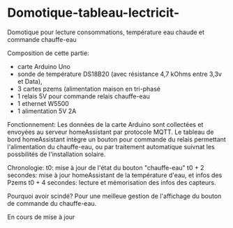 # Domotique-tableau-lectricit-
Domotique pour lecture consommations, température eau chaude et commande chauffe-eau

Composition de cette partie:
- carte Arduino Uno
- sonde de température DS18B20 (avec résistance 4,7 kOhms entre 3,3v et Data),
- 3 cartes pzems (alimentation maison en tri-phasé
- 1 relais 5V pour commande relais chauffe-eau
- 1 ethernet W5500
- 1 alimentation 5V 2A

Fonctionnement:
Les données de la carte Arduino sont collectées et envoyées au serveur homeAssistant par protocole MQTT.
Le tableau de bord homeAssistant intègre un bouton pour commande du relais permettant l'alimentation du
chauffe-eau, ou par traitement automatique suivnat les possbilités de l'installation solaire.

Chronologie:
t0: mise à jour de l'état du bouton "chauffe-eau" 
t0 + 2 secondes: mise à jour homeAssistant de la température d'eau, et infos des Pzems
t0 + 4 secondes: lecture et mémorisation des infos des capteurs.

Pourquoi avoir scindé?
Pour une meilleue gestion de l'affichage du bouton de commande du chauffe-eau.

En cours de mise à jour
